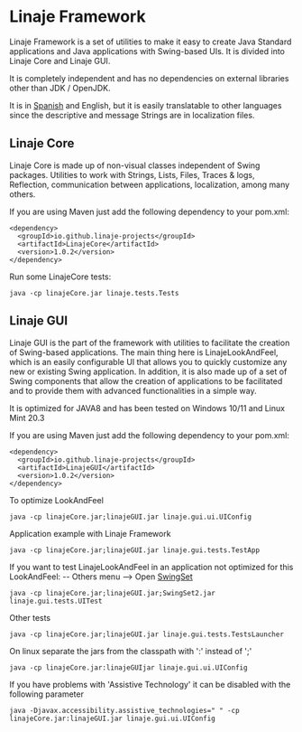 # Linaje Framework

Linaje Framework is a set of utilities to make it easy to create Java Standard applications and Java applications with Swing-based UIs.
It is divided into Linaje Core and Linaje GUI.

It is completely independent and has no dependencies on external libraries other than JDK / OpenJDK.

It is in [Spanish](README_ES.md) and English, but it is easily translatable to other languages since the descriptive and message Strings are in localization files.




## Linaje Core

Linaje Core is made up of non-visual classes independent of Swing packages. Utilities to work with Strings, Lists, Files, Traces & logs, Reflection, communication between applications, localization, among many others.

If you are using Maven just add the following dependency to your pom.xml:
```
<dependency>
  <groupId>io.github.linaje-projects</groupId>
  <artifactId>LinajeCore</artifactId>
  <version>1.0.2</version>
</dependency>
```

Run some LinajeCore tests:
```
java -cp linajeCore.jar linaje.tests.Tests
```


## Linaje GUI

Linaje GUI is the part of the framework with utilities to facilitate the creation of Swing-based applications. The main thing here is LinajeLookAndFeel, which is an easily configurable UI that allows you to quickly customize any new or existing Swing application. In addition, it is also made up of a set of Swing components that allow the creation of applications to be facilitated and to provide them with advanced functionalities in a simple way.

It is optimized for JAVA8 and has been tested on Windows 10/11 and Linux Mint 20.3

 
If you are using Maven just add the following dependency to your pom.xml:
```
<dependency>
  <groupId>io.github.linaje-projects</groupId>
  <artifactId>LinajeGUI</artifactId>
  <version>1.0.2</version>
</dependency>
```

To optimize LookAndFeel
```
java -cp linajeCore.jar;linajeGUI.jar linaje.gui.ui.UIConfig
```

Application example with Linaje Framework
```
java -cp linajeCore.jar;linajeGUI.jar linaje.gui.tests.TestApp
```

If you want to test LinajeLookAndFeel in an application not optimized for this LookAndFeel: -- Others menu --> Open [SwingSet](https://github.com/Linaje-Projects/Linaje/raw/v0.1.1-alpha-Linaje-Framework/LinajeGUI/lib/SwingSet2.jar)

```
java -cp linajeCore.jar;linajeGUI.jar;SwingSet2.jar linaje.gui.tests.UITest
```

Other tests
```
java -cp linajeCore.jar;linajeGUI.jar linaje.gui.tests.TestsLauncher
```

On linux separate the jars from the classpath with ':' instead of ';'
```
java -cp linajeCore.jar:linajeGUIjar linaje.gui.ui.UIConfig
```

If you have problems with 'Assistive Technology' it can be disabled with the following parameter
```
java -Djavax.accessibility.assistive_technologies=" " -cp linajeCore.jar:linajeGUI.jar linaje.gui.ui.UIConfig
```
